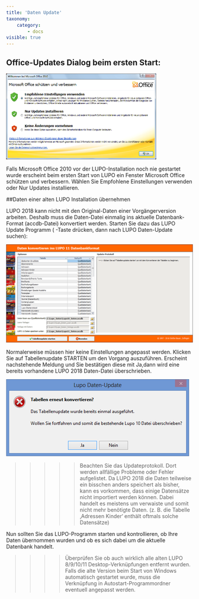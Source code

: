 ```yaml
---
title: 'Daten Update'
taxonomy:
    category:
        - docs
visible: true
---
```


## Office-Updates Dialog beim ersten Start:

![access-warning](../../images/access-warning.png)

Falls Microsoft Office 2010 vor der LUPO-Installation noch nie gestartet wurde erscheint beim ersten Start von LUPO ein Fenster Microsoft Office schützen und verbessern. Wählen Sie Empfohlene Einstellungen verwenden oder Nur Updates installieren.

##Daten einer alten LUPO Installation übernehmen

LUPO 2018 kann nicht mit den Original-Daten einer Vorgängerversion arbeiten. Deshalb muss die Daten-Datei einmalig ins aktuelle Datenbank-Format (accdb-Datei) konvertiert werden.
Starten Sie dazu das LUPO Update Programm ( -Taste drücken, dann nach LUPO Daten-Update suchen):

![daten-konvertieren](../../images/tabellen-konvertieren.png)

Normalerweise müssen hier keine Einstellungen angepasst werden. Klicken Sie auf <span class="btn"> Tabellenupdate STARTEN</span> um den Vorgang auszuführen.
Erscheint nachstehende Meldung und Sie bestätigen diese mit <span class="btn">Ja</span>,dann wird eine bereits vorhandene LUPO 2018 Daten-Datei überschrieben.

![tabelle-konvertieren-warning](../../images/tabellen-konvertieren-msg-warning.png)

>>>>> Beachten Sie das Updateprotokoll. Dort werden allfällige Probleme oder Fehler aufgelistet. Da LUPO 2018 die Daten teilweise ein bisschen anders speichert als bisher, kann es vorkommen, dass einige Datensätze nicht importiert werden können. Dabei handelt es meistens um verwaiste und somit nicht mehr benötigte Daten. (z. B. die Tabelle ‚Adressen Kinder‘ enthält oftmals solche Datensätze)

Nun sollten Sie das LUPO-Programm starten und kontrollieren, ob Ihre Daten übernommen wurden und ob es sich dabei um die aktuelle Datenbank handelt.

>>>>Überprüfen Sie ob auch wirklich alle alten LUPO 8/9/10/11 Desktop-Verknüpfungen entfernt wurden. Falls die alte Version beim Start von Windows automatisch gestartet wurde, muss die Verknüpfung in Autostart-Programmordner eventuell angepasst werden.
